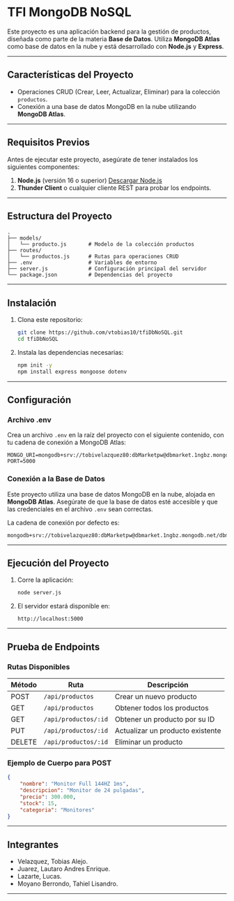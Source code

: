 
# TFI MongoDB NoSQL

Este proyecto es una aplicación backend para la gestión de productos, diseñada como parte de la materia **Base de Datos**. Utiliza **MongoDB Atlas** como base de datos en la nube y está desarrollado con **Node.js** y **Express**.

---

## **Características del Proyecto**

- Operaciones CRUD (Crear, Leer, Actualizar, Eliminar) para la colección `productos`.
- Conexión a una base de datos MongoDB en la nube utilizando **MongoDB Atlas**.

---

## **Requisitos Previos**

Antes de ejecutar este proyecto, asegúrate de tener instalados los siguientes componentes:

1. **Node.js** (versión 16 o superior) [Descargar Node.js](https://nodejs.org/)
2. **Thunder Client** o cualquier cliente REST para probar los endpoints.

---

## **Estructura del Proyecto**

```plaintext
.
├── models/
│   └── producto.js       # Modelo de la colección productos
├── routes/
│   └── productos.js      # Rutas para operaciones CRUD
├── .env                  # Variables de entorno
├── server.js             # Configuración principal del servidor
└── package.json          # Dependencias del proyecto
```

---

## **Instalación**

1. Clona este repositorio:
   ```bash
   git clone https://github.com/vtobias10/tfiDbNoSQL.git
   cd tfiDbNoSQL
   ```

2. Instala las dependencias necesarias:
   ```bash
   npm init -y
   npm install express mongoose dotenv
   ```

---

## **Configuración**

### Archivo .env

Crea un archivo `.env` en la raíz del proyecto con el siguiente contenido, con tu cadena de conexión a MongoDB Atlas:

```plaintext
MONGO_URI=mongodb+srv://tobivelazquez80:dbMarketpw@dbmarket.1ngbz.mongodb.net/dbmarket
PORT=5000
```

### Conexión a la Base de Datos

Este proyecto utiliza una base de datos MongoDB en la nube, alojada en **MongoDB Atlas**. Asegúrate de que la base de datos esté accesible y que las credenciales en el archivo `.env` sean correctas.

La cadena de conexión por defecto es:

```plaintext
mongodb+srv://tobivelazquez80:dbMarketpw@dbmarket.1ngbz.mongodb.net/dbmarket
```

---

## **Ejecución del Proyecto**

1. Corre la aplicación:
   ```bash
   node server.js
   ```

2. El servidor estará disponible en:
   ```plaintext
   http://localhost:5000
   ```

---

## **Prueba de Endpoints**

### **Rutas Disponibles**

| Método | Ruta                  | Descripción                           |
|--------|-----------------------|---------------------------------------|
| POST   | `/api/productos`       | Crear un nuevo producto               |
| GET    | `/api/productos`       | Obtener todos los productos           |
| GET    | `/api/productos/:id`   | Obtener un producto por su ID         |
| PUT    | `/api/productos/:id`   | Actualizar un producto existente      |
| DELETE | `/api/productos/:id`   | Eliminar un producto                  |

### **Ejemplo de Cuerpo para POST**
```json
{
    "nombre": "Monitor Full 144HZ 1ms",
    "descripcion": "Monitor de 24 pulgadas",
    "precio": 300.000,
    "stock": 15,
    "categoria": "Monitores"
}
```

---

## **Integrantes**

- Velazquez, Tobias Alejo.
- Juarez, Lautaro Andres Enrique.
- Lazarte, Lucas.
- Moyano Berrondo, Tahiel Lisandro.

---